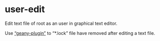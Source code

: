 # user-edit

Edit text file of root as an user in graphical text editor.

Use [“geany-plugin”](https://github.com/overcq/geany-plugin) to “*.lock” file have removed after editing a text file.
